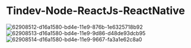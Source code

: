 # Tindev-Node-ReactJs-ReactNative

![62908512-d16a1580-bd4e-11e9-876b-1e6325718b92](https://user-images.githubusercontent.com/26778884/63264516-a6f1ee00-c261-11e9-87fb-3831c2b2d91f.png)
![62908513-d16a1580-bd4e-11e9-9d86-d48de93dcb95](https://user-images.githubusercontent.com/26778884/63264519-a8231b00-c261-11e9-8dae-5048b23aab63.png)
![62908514-d16a1580-bd4e-11e9-9667-fa3a1e62c8a0](https://user-images.githubusercontent.com/26778884/63264522-a9ecde80-c261-11e9-8b0f-70281bdd426c.png)
